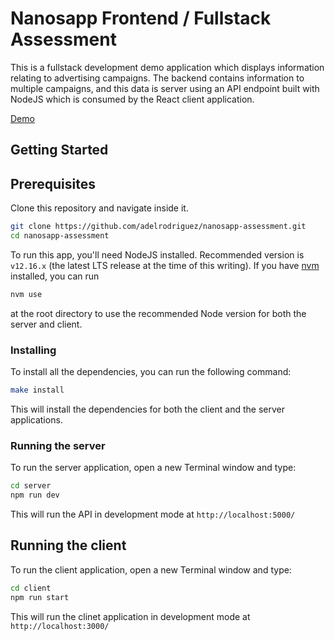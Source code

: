 # Nanosapp Frontend / Fullstack Assessment

This is a fullstack development demo application which displays information relating to advertising campaigns. The backend contains information to multiple campaigns, and this data is server using an API endpoint built with NodeJS which is consumed by the React client application.

[Demo](https://adelrodriguez.com/nanosapp-assessment/)

## Getting Started

## Prerequisites

Clone this repository and navigate inside it.

```bash
git clone https://github.com/adelrodriguez/nanosapp-assessment.git
cd nanosapp-assessment
```

To run this app, you'll need NodeJS installed. Recommended version is `v12.16.x` (the latest LTS release at the time of this writing). If you have [nvm](https://github.com/nvm-sh/nvm) installed, you can run

```bash
nvm use
```

at the root directory to use the recommended Node version for both the server and client.

### Installing

To install all the dependencies, you can run the following command:

```bash
make install
```

This will install the dependencies for both the client and the server applications.

### Running the server

To run the server application, open a new Terminal window and type:

```bash
cd server
npm run dev
```

This will run the API in development mode at `http://localhost:5000/`

## Running the client

To run the client application, open a new Terminal window and type:

```bash
cd client
npm run start
```

This will run the clinet application in development mode at `http://localhost:3000/`

